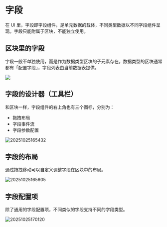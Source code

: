 # 字段

在 UI 里，字段即字段组件，是单元数据的载体，不同类型数据以不同字段组件呈现。字段只能附属于区块，不能独立使用。

## 区块里的字段

字段一般不单独使用，而是作为数据类型区块的子元素存在。数据类型的区块通常都有「配置字段」，字段列表由当前数据表提供。

![](https://static-docs.nocobase.com/c5ea18ad1847332fe78075413f23de46.png)

## 字段的设计器（工具栏）

和区块一样，字段组件的右上角也有三个图标，分别为：

- 拖拽布局
- 字段事件流
- 字段参数配置

![20251025165432](https://static-docs.nocobase.com/20251025165432.png)

## 字段的布局

通过拖拽移动可以自定义调整字段在区块中的布局。

![20251025165605](https://static-docs.nocobase.com/20251025165605.gif)

## 字段配置项

除了通用的字段配置项，不同类似的字段支持不同的字段类型。

![20251025170120](https://static-docs.nocobase.com/20251025170120.png)

